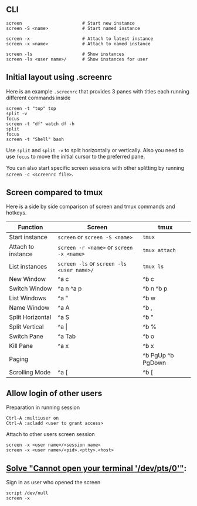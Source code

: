 ## CLI

    screen                       # Start new instance
    screen -S <name>             # Start named instance
    
    screen -x                    # Attach to latest instance
    screen -x <name>             # Attach to named instance
    
    screen -ls                   # Show instances
    screen -ls <user name>/      # Show instances for user

## Initial layout using .screenrc

Here is an example `.screenrc` that provides 3 panes with titles each running different commands inside

    screen -t "top" top
    split -v
    focus
    screen -t "df" watch df -h
    split
    focus
    screen -t "Shell" bash

Use `split` and `split -v` to split horizontally or vertically. Also you need to use `focus` to move the
initial cursor to the preferred pane.

You can also start specific screen sessions with other splitting by running `screen -c <screenrc file>`.
    

## Screen compared to tmux

Here is a side by side comparison of screen and tmux commands and hotkeys.

 | Function            |Screen                                   |tmux
 | --------------------|-----------------------------------------|---------------------
 | Start instance      |`screen` or `screen -S <name>`           |`tmux`
 | Attach to instance  |`screen -r <name>` or `screen -x <name>` |`tmux attach`
 | List instances      |`screen -ls` or `screen -ls <user name>/`|`tmux ls`
 | New Window          |\^a c                                    |\^b c
 | Switch Window       |\^a n \^a p                              |\^b n \^b p
 | List Windows        |\^a "                                    |\^b w
 | Name Window         |\^a A                                    |\^b ,
 | Split Horizontal    |\^a S                                    |\^b "
 | Split Vertical      |\^a \|                                   |\^b %
 | Switch Pane         |\^a Tab                                  |\^b o
 | Kill Pane           |\^a x                                    |\^b x
 | Paging              |                                         |\^b PgUp \^b PgDown
 | Scrolling Mode      |\^a [                                    |\^b [


## Allow login of other users

Preparation in running session

    Ctrl-A :multiuser on
    Ctrl-A :acladd <user to grant access>

Attach to other users screen session

    screen -x <user name>/<session name>
    screen -x <user name>/<pid>.<ptty>.<host>

## [Solve "Cannot open your terminal '/dev/pts/0'"](https://makandracards.com/makandra/2533-solve-screen-error-cannot-open-your-terminal-dev-pts-0-please-check):

Sign in as user who opened the screen

    script /dev/null
    screen -x
